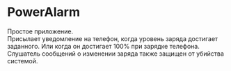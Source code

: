 # PowerAlarm
Простое приложение.  
Присылает уведомление на телефон, когда уровень заряда достигает заданного. Или когда он достигает 100% при зарядке телефона.  
Слушатель сообщений о изменении заряда также защищен от убийства системой.
